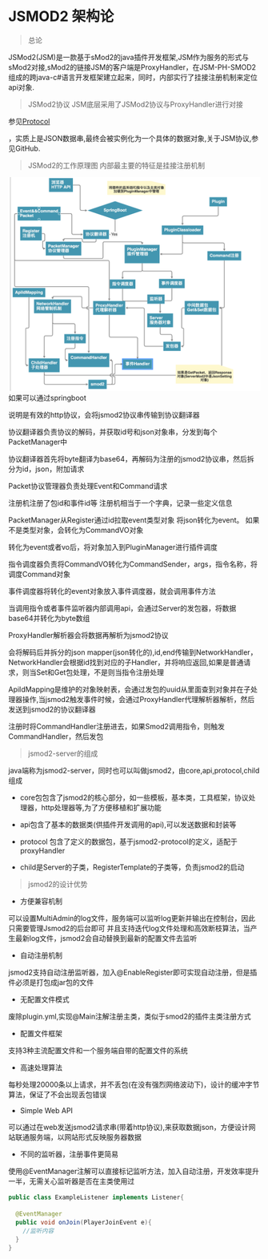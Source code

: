 # JSMOD2 架构论 
> 总论

JSMod2(JSM)是一款基于sMod2的java插件开发框架,JSM作为服务的形式与sMod2对接,sMod2的链接JSM的客户端是ProxyHandler，在JSM-PH-SMOD2组成的跨java-c#语言开发框架建立起来，同时，内部实行了挂接注册机制来定位api对象.
> JSMod2协议
JSM底层采用了JSMod2协议与ProxyHandler进行对接

参见[Protocol](https://github.com/jsmod2-java-c/Jsmod2_protocol)

，实质上是JSON数据串,最终会被实例化为一个具体的数据对象,关于JSM协议,参见GitHub.
> JSMod2的工作原理图
内部最主要的特征是挂接注册机制

![main](main.png)
如果可以通过springboot

说明是有效的http协议，会将jsmod2协议串传输到协议翻译器

协议翻译器负责协议的解码，并获取id号和json对象串，分发到每个PacketManager中

协议翻译器首先将byte翻译为base64，再解码为注册的jsmod2协议串，然后拆分为id，json，附加请求

Packet协议管理器负责处理Event和Command请求

注册机注册了包id和事件id等
注册机相当于一个字典，记录一些定义信息

PacketManager从Register通过id拉取event类型对象
将json转化为event。
如果不是类型对象，会转化为CommandVO对象

转化为event或者vo后，将对象加入到PluginManager进行插件调度

指令调度器负责将CommandVO转化为CommandSender，args，指令名称，将调度Command对象

事件调度器将转化的event对象放入事件调度器，就会调用事件方法

当调用指令或者事件监听器内部调用api，会通过Server的发包器，将数据base64并转化为byte数组

ProxyHandler解析器会将数据再解析为jsmod2协议

会将解码后并拆分的json mapper(json转化的),id,end传输到NetworkHandler，NetworkHandler会根据id找到对应的子Handler，并将响应返回,如果是普通请求，则当Set和Get包处理，不是则当指令注册处理

ApiIdMapping是维护的对象映射表，会通过发包的uuid从里面查到对象并在子处理器操作,当jsmod2触发事件时候，会通过ProxyHandler代理解析器解析，然后发送到jsmod2的协议翻译器

注册时将CommandHandler注册进去，如果Smod2调用指令，则触发CommandHandler，然后发包

> jsmod2-server的组成

java端称为jsmod2-server，同时也可以叫做jsmod2，由core,api,protocol,child组成

* core包包含了jsmod2的核心部分，如一些模板，基本类，工具框架，协议处理器，http处理器等,为了方便移植和扩展功能

* api包含了基本的数据类(供插件开发调用的api),可以发送数据和封装等

* protocol 包含了定义的数据包，基于jsmod2-protocol的定义，适配于proxyHandler

* child是Server的子类，RegisterTemplate的子类等，负责jsmod2的启动

> jsmod2的设计优势
  
* 方便兼容机制

可以设置MultiAdmin的log文件，服务端可以监听log更新并输出在控制台，因此只需要管理Jsmod2的后台即可
并且支持迭代log文件处理和高效断枝算法，当产生最新log文件，jsmod2会自动替换到最新的配置文件去监听

* 自动注册机制

jsmod2支持自动注册监听器，加入@EnableRegister即可实现自动注册，但是插件必须是打包成jar包的文件

* 无配置文件模式

废除plugin.yml,实现@Main注解注册主类，类似于smod2的插件主类注册方式

* 配置文件框架

支持3种主流配置文件和一个服务端自带的配置文件的系统

* 高速处理算法

每秒处理20000条以上请求，并不丢包(在没有强烈网络波动下)，设计的缓冲字节算法，保证了不会出现丢包错误

* Simple Web API

可以通过在web发送jsmod2请求串(带着http协议),来获取数据json，方便设计网站联通服务端，以网站形式反映服务器数据

* 不同的监听器，注册事件更简易

使用@EventManager注解可以直接标记监听方法，加入自动注册，开发效率提升一半，无需关心监听器是否在主类使用过

```java
public class ExampleListener implements Listener{
  
  @EventManager
  public void onJoin(PlayerJoinEvent e){
    //监听内容
  }
}

```
